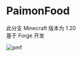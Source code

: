 # PaimonFood
此分支 Minecraft 版本为 1.20<br/>基于 Forge 开发

![pmf](https://github.com/Ecareee/PaimonFood/assets/109493859/4608c838-1f4e-4d38-94b3-1ee5ec2ee56a)
